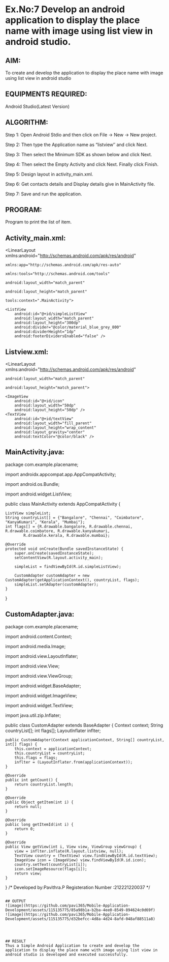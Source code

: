 
# Ex.No:7 Develop an android application to display the place name with image using list view in android studio.


## AIM:

To create and develop the application to display the place name with image using list view in android studio

## EQUIPMENTS REQUIRED:

Android Studio(Latest Version)

## ALGORITHM:

Step 1: Open Android Stdio and then click on File -> New -> New project.

Step 2: Then type the Application name as “listview″ and click Next. 

Step 3: Then select the Minimum SDK as shown below and click Next.

Step 4: Then select the Empty Activity and click Next. Finally click Finish.

Step 5: Design layout in activity_main.xml.

Step 6: Get contacts details and Display details give in MainActivity file.

Step 7: Save and run the application.

## PROGRAM:
Program to print the list of item.
## Activity_main.xml:
<LinearLayout xmlns:android="http://schemas.android.com/apk/res/android"
```
xmlns:app="http://schemas.android.com/apk/res-auto"
          
xmlns:tools="http://schemas.android.com/tools"
          
android:layout_width="match_parent"
          
android:layout_height="match_parent"
          
tools:context=".MainActivity">

<ListView
    android:id="@+id/simpleListView"
    android:layout_width="match_parent"
    android:layout_height="300dp"
    android:divider="@color/material_blue_grey_800"
    android:dividerHeight="1dp"
    android:footerDividersEnabled="false" />
```
## Listview.xml:
<LinearLayout xmlns:android="http://schemas.android.com/apk/res/android"
```
android:layout_width="match_parent"
          
android:layout_height="match_parent">

<ImageView
    android:id="@+id/icon"
    android:layout_width="50dp"
    android:layout_height="50dp" />
<TextView
    android:id="@+id/textView"
    android:layout_width="fill_parent"
    android:layout_height="wrap_content"
    android:layout_gravity="center"
    android:textColor="@color/black" />
```
## MainActivity.java:
package com.example.placename;

import androidx.appcompat.app.AppCompatActivity;

import android.os.Bundle;

import android.widget.ListView;

public class MainActivity extends AppCompatActivity {
```
ListView simpleList;
String countryList[] = {"Bangalore", "Chennai", "Coimbatore", "KanyaKumari", "Kerala", "Mumbai"};
int flags[] = {R.drawable.bangalore, R.drawable.chennai, R.drawable.coimbatore, R.drawable.kanyakumari,
        R.drawable.kerala, R.drawable.mumbai};

@Override
protected void onCreate(Bundle savedInstanceState) {
    super.onCreate(savedInstanceState);
    setContentView(R.layout.activity_main);

    simpleList = findViewById(R.id.simpleListView);

    CustomAdapter customAdapter = new CustomAdapter(getApplicationContext(), countryList, flags);
    simpleList.setAdapter(customAdapter);
}
```
}

## CustomAdapter.java:
package com.example.placename;

import android.content.Context;

import android.media.Image;

import android.view.LayoutInflater;

import android.view.View;

import android.view.ViewGroup;

import android.widget.BaseAdapter;

import android.widget.ImageView;

import android.widget.TextView;

import java.util.zip.Inflater;

public class CustomAdapter extends BaseAdapter { Context context; String countryList[]; int flags[]; LayoutInflater inflter;
```
public CustomAdapter(Context applicationContext, String[] countryList, int[] flags) {
    this.context = applicationContext;
    this.countryList = countryList;
    this.flags = flags;
    inflter = (LayoutInflater.from(applicationContext));
}

@Override
public int getCount() {
    return countryList.length;
}

@Override
public Object getItem(int i) {
    return null;
}

@Override
public long getItemId(int i) {
    return 0;
}

@Override
public View getView(int i, View view, ViewGroup viewGroup) {
    view = inflter.inflate(R.layout.listview, null);
    TextView country = (TextView) view.findViewById(R.id.textView);
    ImageView icon = (ImageView) view.findViewById(R.id.icon);
    country.setText(countryList[i]);
    icon.setImageResource(flags[i]);
    return view;
}
```
}
/*
Developed by:Pavithra.P
Registeration Number :212221220037
*/
```

## OUTPUT
![image](https://github.com/pavi365/Mobile-Application-Development/assets/115135775/85a98b1a-b2ba-4ee0-8549-894624c0d69f)
![image](https://github.com/pavi365/Mobile-Application-Development/assets/115135775/d32befcc-4d8a-4d24-8afd-048af88511a8)




## RESULT
Thus a Simple Android Application to create and develop the application to display the place name with image using list view in android studio is developed and executed successfully.
